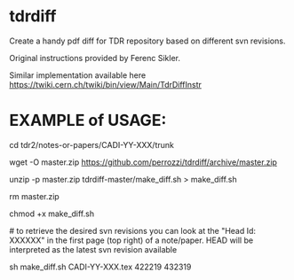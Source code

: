 # tdrdiff

Create a handy pdf diff for TDR repository based on different svn revisions.

Original instructions provided by Ferenc Sikler.

Similar implementation available here https://twiki.cern.ch/twiki/bin/view/Main/TdrDiffInstr

# EXAMPLE of USAGE:
cd tdr2/notes-or-papers/CADI-YY-XXX/trunk

wget -O master.zip https://github.com/perrozzi/tdrdiff/archive/master.zip

unzip -p master.zip tdrdiff-master/make_diff.sh > make_diff.sh

rm master.zip

chmod +x make_diff.sh

\# to retrieve the desired svn revisions you can look at the "Head Id: XXXXXX" in the first page (top right) of a note/paper. HEAD will be interpreted as the latest svn revision available

sh make_diff.sh CADI-YY-XXX.tex 422219 432319
